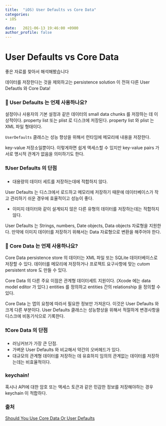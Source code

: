```yaml
---
title:  "iOS) User Defaults vs Core Data"
categories:
- iOS

date:   2021-06-13 19:46:00 +0900
author_profile: false
---
```

# User Defaults vs Core Data

좋은 자료를 찾아서 해석해봤습니다

데이터를 저장한다는 것을 제외하고는 persistence solution 이 전혀 다른 User Defautls 와 Core Data!

### 🤨 User Defaults 는 언제 사용하나요?

설정이나 사용자의 기본 설정과 같은 데이터의 small data chunks 를 저장하는 데 이상적이다. property list 또는 plist 로 디스크에 저장된다. property list 와 plist 는 XML 파일 형태이다.

`UserDefaults` 클래스는 성능 향상을 위해서 런타임에 메모리에 내용을 저장한다.

key-value 저장소일뿐이다. 이렇게하면 쉽게 액세스할 수 있지만 key-value pairs 가 서로 명시적 관계가 없음을 의미하기도 한다.

### ❗️User Defaults 의 단점

- 대용량의 데이터 세트를 저장하는데에 적합하지 않다.

User Defaults 는 디스크에서 로드하고 메모리에 저장하기 때문에 데이터베이스가 작고 관리하기 쉬운 경우에 효율적이고 성능이 좋다.

- 이미지 데이터와 같이 설계되지 않은 다른 유형의 데이터를 저장하는데는 적합하지 않다.

User Defaults 는 Strings, numbers, Date objects, Data objects 자료형을 지원한다. 만약에 이미지 데이터를 저장하기 위해서는 Data 자료형으로 변환을 해주어야 한다.

### 🤨 Core Data 는 언제 사용하나요?

Core Data persistence store 의 데이터는 XML 파일 또는 SQLite 데이터베이스로 저장할 수 있다. 데이터를 메모리에 저장하거나 프로젝트 요구사항에 맞는 cutom persistent store 도 만들 수 있다. 

Core Data 의 다른 주요 이점은 관계형 데이터세트 지원이다. (Xcode 에는 data model editor 가 있다.) entities 를 정의하고 entities 간의 relationship 을 정의할 수 있다.

Core Data 는 앱의 요청에 따라서 필요한 정보만 가져온다. 이것은 User Defaults 와 크게 다른 부분이다. User Defaults 클래스는 성능향상을 위해서 적절하게 변경사항을 디스크에 비동기식으로 기록한다.

### ❗️Core Data 의 단점

- 러닝커브가 가장 큰 단점.
- 가벼운 User Defaults 와 비교해서 약간의 오버헤드가 있다.
- 대규모의 관계형 데이터를 저장하는 데 유효하지 임의의 관계없는 데이터를 저장하는데는 비효율적이다.

### keychain!

혹시나 API에 대한 암호 또는 액세스 토큰과 같은 민감한 정보를 저장해야하는 경우 keychain 이 적합하다.

### 출처

[Should You Use Core Data Or User Defaults](https://cocoacasts.com/ud-10-should-you-use-core-data-or-user-defaults)
